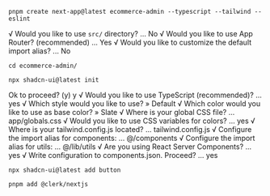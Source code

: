 ```pnpm create next-app@latest ecommerce-admin --typescript --tailwind --eslint```

√ Would you like to use `src/` directory? ... No 
√ Would you like to use App Router? (recommended) ... Yes
√ Would you like to customize the default import alias? ... No

```cd ecommerce-admin/```

```npx shadcn-ui@latest init```

Ok to proceed? (y) y
√ Would you like to use TypeScript (recommended)? ... yes
√ Which style would you like to use? » Default
√ Which color would you like to use as base color? » Slate
√ Where is your global CSS file? ... app/globals.css
√ Would you like to use CSS variables for colors? ... yes
√ Where is your tailwind.config.js located? ... tailwind.config.js
√ Configure the import alias for components: ... @/components
√ Configure the import alias for utils: ... @/lib/utils
√ Are you using React Server Components? ... yes
√ Write configuration to components.json. Proceed? ... yes

```npx shadcn-ui@latest add button```


```pnpm add @clerk/nextjs```